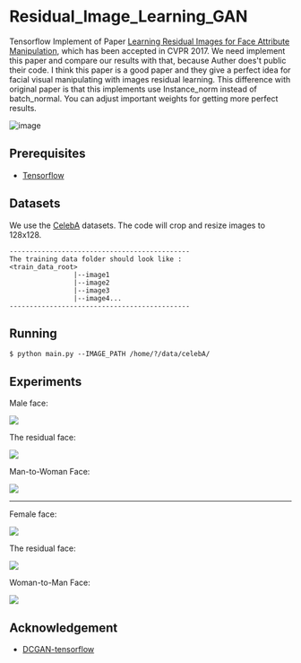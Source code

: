 # Residual_Image_Learning_GAN
Tensorflow Implement of Paper [Learning Residual Images for Face Attribute Manipulation](https://arxiv.org/abs/1612.05363), which has been accepted in CVPR 2017. We need implement this paper and compare our results with that, because Auther does't public their code. I think this paper is a good paper and they give a perfect idea for facial visual manipulating with images residual learning. This difference with original paper is that this implements use Instance_norm instead of batch_normal. You can adjust important weights for getting more perfect results.

![image](imgs/paper_caption.PNG)


## Prerequisites

+ [Tensorflow](http://tensorflow.org/)


## Datasets
We use the [CelebA](http://mmlab.ie.cuhk.edu.hk/projects/CelebA.html) datasets. The code will crop and resize images to 128x128.

~~~
---------------------------------------------
The training data folder should look like : 
<train_data_root>
                |--image1
                |--image2
                |--image3
                |--image4...
---------------------------------------------
~~~

## Running

    $ python main.py --IMAGE_PATH /home/?/data/celebA/
 
## Experiments

Male face:

![](imgs/m.png)

The residual face:

![](imgs/m_r.png)

Man-to-Woman Face:

![](imgs/m_wm.png)

--------------------

Female face:

![](imgs/wm.png)

The residual face:

![](imgs/wm_r.png)

Woman-to-Man Face:

![](imgs/wm_m.png)



## Acknowledgement
+ [DCGAN-tensorflow](https://github.com/carpedm20/DCGAN-tensorflow)
